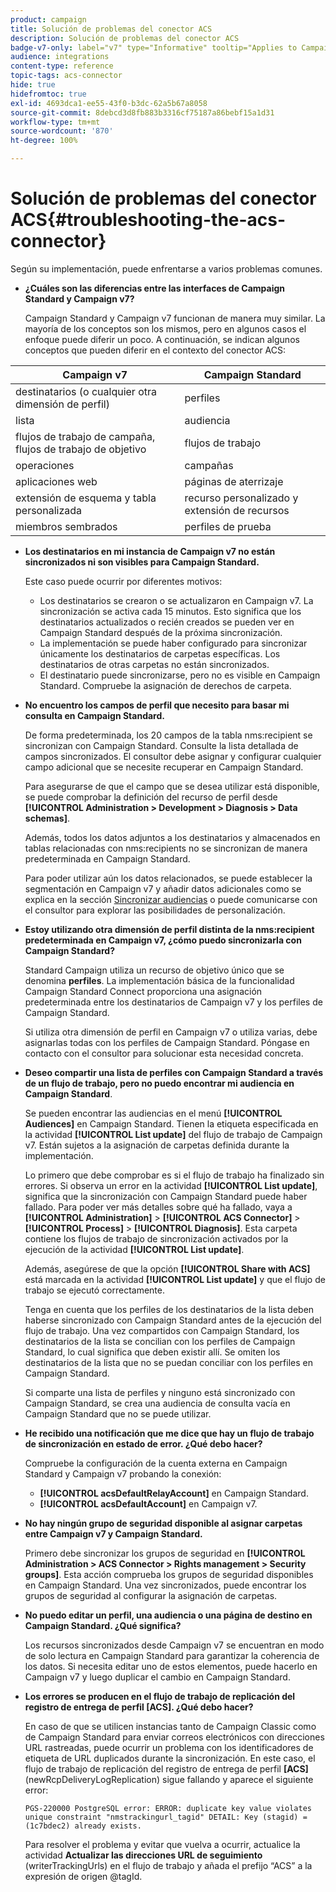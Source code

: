 ```yaml
---
product: campaign
title: Solución de problemas del conector ACS
description: Solución de problemas del conector ACS
badge-v7-only: label="v7" type="Informative" tooltip="Applies to Campaign Classic v7 only"
audience: integrations
content-type: reference
topic-tags: acs-connector
hide: true
hidefromtoc: true
exl-id: 4693dca1-ee55-43f0-b3dc-62a5b67a8058
source-git-commit: 8debcd3d8fb883b3316cf75187a86bebf15a1d31
workflow-type: tm+mt
source-wordcount: '870'
ht-degree: 100%

---
```


# Solución de problemas del conector ACS{#troubleshooting-the-acs-connector}



Según su implementación, puede enfrentarse a varios problemas comunes.

* **¿Cuáles son las diferencias entre las interfaces de Campaign Standard y Campaign v7?**

   Campaign Standard y Campaign v7 funcionan de manera muy similar. La mayoría de los conceptos son los mismos, pero en algunos casos el enfoque puede diferir un poco. A continuación, se indican algunos conceptos que pueden diferir en el contexto del conector ACS:

<table> 
 <thead> 
  <tr> 
   <th> Campaign v7<br /> </th> 
   <th> Campaign Standard<br /> </th> 
  </tr> 
 </thead> 
 <tbody> 
  <tr> 
   <td> destinatarios (o cualquier otra dimensión de perfil)<br /> </td> 
   <td> perfiles<br /> </td> 
  </tr> 
  <tr> 
   <td> lista<br /> </td> 
   <td> audiencia<br /> </td> 
  </tr> 
  <tr> 
   <td> flujos de trabajo de campaña, flujos de trabajo de objetivo<br /> </td> 
   <td> flujos de trabajo<br /> </td> 
  </tr> 
  <tr> 
   <td> operaciones<br /> </td> 
   <td> campañas<br /> </td> 
  </tr> 
  <tr> 
   <td> aplicaciones web<br /> </td> 
   <td> páginas de aterrizaje<br /> </td> 
  </tr> 
  <tr> 
   <td> extensión de esquema y tabla personalizada<br /> </td> 
   <td> recurso personalizado y extensión de recursos<br /> </td> 
  </tr> 
  <tr> 
   <td> miembros sembrados<br /> </td> 
   <td> perfiles de prueba<br /> </td> 
  </tr> 
 </tbody> 
</table>

* **Los destinatarios en mi instancia de Campaign v7 no están sincronizados ni son visibles para Campaign Standard.**

   Este caso puede ocurrir por diferentes motivos:

   * Los destinatarios se crearon o se actualizaron en Campaign v7. La sincronización se activa cada 15 minutos. Esto significa que los destinatarios actualizados o recién creados se pueden ver en Campaign Standard después de la próxima sincronización.
   * La implementación se puede haber configurado para sincronizar únicamente los destinatarios de carpetas específicas. Los destinatarios de otras carpetas no están sincronizados.
   * El destinatario puede sincronizarse, pero no es visible en Campaign Standard. Compruebe la asignación de derechos de carpeta.

* **No encuentro los campos de perfil que necesito para basar mi consulta en Campaign Standard.**

   De forma predeterminada, los 20 campos de la tabla nms:recipient se sincronizan con Campaign Standard. Consulte la lista detallada de campos sincronizados. El consultor debe asignar y configurar cualquier campo adicional que se necesite recuperar en Campaign Standard.

   Para asegurarse de que el campo que se desea utilizar está disponible, se puede comprobar la definición del recurso de perfil desde **[!UICONTROL Administration > Development > Diagnosis > Data schemas]**.

   Además, todos los datos adjuntos a los destinatarios y almacenados en tablas relacionadas con nms:recipients no se sincronizan de manera predeterminada en Campaign Standard.

   Para poder utilizar aún los datos relacionados, se puede establecer la segmentación en Campaign v7 y añadir datos adicionales como se explica en la sección [Sincronizar audiencias](../../integrations/using/synchronizing-audiences.md) o puede comunicarse con el consultor para explorar las posibilidades de personalización.

* **Estoy utilizando otra dimensión de perfil distinta de la nms:recipient predeterminada en Campaign v7, ¿cómo puedo sincronizarla con Campaign Standard?**

   Standard Campaign utiliza un recurso de objetivo único que se denomina **perfiles**. La implementación básica de la funcionalidad Campaign Standard Connect proporciona una asignación predeterminada entre los destinatarios de Campaign v7 y los perfiles de Campaign Standard.

   Si utiliza otra dimensión de perfil en Campaign v7 o utiliza varias, debe asignarlas todas con los perfiles de Campaign Standard. Póngase en contacto con el consultor para solucionar esta necesidad concreta.

* **Deseo compartir una lista de perfiles con Campaign Standard a través de un flujo de trabajo, pero no puedo encontrar mi audiencia en Campaign Standard**.

   Se pueden encontrar las audiencias en el menú **[!UICONTROL Audiences]** en Campaign Standard. Tienen la etiqueta especificada en la actividad **[!UICONTROL List update]** del flujo de trabajo de Campaign v7. Están sujetos a la asignación de carpetas definida durante la implementación.

   Lo primero que debe comprobar es si el flujo de trabajo ha finalizado sin errores. Si observa un error en la actividad **[!UICONTROL List update]**, significa que la sincronización con Campaign Standard puede haber fallado. Para poder ver más detalles sobre qué ha fallado, vaya a **[!UICONTROL Administration]** > **[!UICONTROL ACS Connector]** > **[!UICONTROL Process]** > **[!UICONTROL Diagnosis]**. Esta carpeta contiene los flujos de trabajo de sincronización activados por la ejecución de la actividad **[!UICONTROL List update]**.

   Además, asegúrese de que la opción **[!UICONTROL Share with ACS]** está marcada en la actividad **[!UICONTROL List update]** y que el flujo de trabajo se ejecutó correctamente.

   Tenga en cuenta que los perfiles de los destinatarios de la lista deben haberse sincronizado con Campaign Standard antes de la ejecución del flujo de trabajo. Una vez compartidos con Campaign Standard, los destinatarios de la lista se concilian con los perfiles de Campaign Standard, lo cual significa que deben existir allí. Se omiten los destinatarios de la lista que no se puedan conciliar con los perfiles en Campaign Standard.

   Si comparte una lista de perfiles y ninguno está sincronizado con Campaign Standard, se crea una audiencia de consulta vacía en Campaign Standard que no se puede utilizar.

* **He recibido una notificación que me dice que hay un flujo de trabajo de sincronización en estado de error. ¿Qué debo hacer?**

   Compruebe la configuración de la cuenta externa en Campaign Standard y Campaign v7 probando la conexión:

   * **[!UICONTROL acsDefaultRelayAccount]** en Campaign Standard.
   * **[!UICONTROL acsDefaultAccount]** en Campaign v7.

* **No hay ningún grupo de seguridad disponible al asignar carpetas entre Campaign v7 y Campaign Standard.**

   Primero debe sincronizar los grupos de seguridad en **[!UICONTROL Administration > ACS Connector > Rights management > Security groups]**. Esta acción comprueba los grupos de seguridad disponibles en Campaign Standard. Una vez sincronizados, puede encontrar los grupos de seguridad al configurar la asignación de carpetas.

* **No puedo editar un perfil, una audiencia o una página de destino en Campaign Standard. ¿Qué significa?**

   Los recursos sincronizados desde Campaign v7 se encuentran en modo de solo lectura en Campaign Standard para garantizar la coherencia de los datos. Si necesita editar uno de estos elementos, puede hacerlo en Campaign v7 y luego duplicar el cambio en Campaign Standard.

* **Los errores se producen en el flujo de trabajo de replicación del registro de entrega de perfil [ACS]. ¿Qué debo hacer?**

   En caso de que se utilicen instancias tanto de Campaign Classic como de Campaign Standard para enviar correos electrónicos con direcciones URL rastreadas, puede ocurrir un problema con los identificadores de etiqueta de URL duplicados durante la sincronización. En este caso, el flujo de trabajo de replicación del registro de entrega de perfil **[ACS]** (newRcpDeliveryLogReplication) sigue fallando y aparece el siguiente error:

   ```PGS-220000 PostgreSQL error: ERROR: duplicate key value violates unique constraint "nmstrackingurl_tagid" DETAIL: Key (stagid) = (1c7bdec2) already exists.```

   Para resolver el problema y evitar que vuelva a ocurrir, actualice la actividad **Actualizar las direcciones URL de seguimiento** (writerTrackingUrls) en el flujo de trabajo y añada el prefijo “ACS” a la expresión de origen @tagId.
